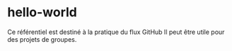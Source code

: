 # hello-world
Ce référentiel est destiné à la pratique du flux GitHub 
Il peut être utile pour des projets de groupes.
